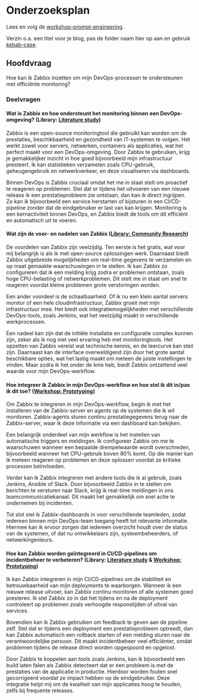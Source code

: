 # Onderzoeksplan

Lees en volg de [workshop-prompt-engineering](https://minordevops.nl/week-5-slack-ops/workshop-onderzoeksplan-prompt-engineering.html).

Verzin o.a. een titel voor je blog, pas de folder naam hier op aan en gebruik [kebab-case](https://en.toolpage.org/tool/kebabcase).

## Hoofdvraag
Hoe kan ik Zabbix inzetten om mijn DevOps-processen te ondersteunen met efficiënte monitoring?

### Deelvragen

#### Wat is Zabbix en hoe ondersteunt het monitoring binnen een DevOps-omgeving? (Library: [Literature study](https://ictresearchmethods.nl/library/literature-study/))
Zabbix is een open-source monitoringtool die gebruikt kan worden om de prestaties, beschikbaarheid en gezondheid van IT-systemen te volgen. Het werkt zowel voor servers, netwerken, containers als applicaties, wat het perfect maakt voor een DevOps-omgeving. Door Zabbix te gebruiken, krijg je gemakkelijker inzicht in hoe goed bijvoorbeeld mijn infrastructuur presteert. Ik kan statistieken verzamelen zoals CPU-gebruik, geheugengebruik en netwerkverkeer, en deze visualiseren via dashboards.

Binnen DevOps is Zabbix cruciaal omdat het me in staat stelt om proactief te reageren op problemen. Stel dat er tijdens het uitvoeren van een nieuwe release ik een prestatieprobleem zie ontstaan, dan kan ik direct ingrijpen. Zo kan ik bijvoorbeeld een service herstarten of bijsturen in een CI/CD-pipeline zonder dat de eindgebruiker er last van kan krijgen. Monitoring is een kernactiviteit binnen DevOps, en Zabbix biedt de tools om dit efficiënt en automatisch uit te voeren.

#### Wat zijn de voor- en nadelen van Zabbix ([Library: Community Research](https://ictresearchmethods.nl/library/community-research/))
De voordelen van Zabbix zijn veelzijdig. Ten eerste is het gratis, wat voor mij belangrijk is als ik met open-source oplossingen werk. Daarnaast biedt Zabbix uitgebreide mogelijkheden om real-time gegevens te verzamelen en op maat gemaakte waarschuwingen in te stellen. Ik kan Zabbix zo configureren dat ik een melding krijg zodra er problemen ontstaan, zoals hoge CPU-belasting of netwerkproblemen. Dit stelt me in staat om snel te reageren voordat kleine problemen grote verstoringen worden.

Een ander voordeel is de schaalbaarheid. Of ik nu een klein aantal servers monitor of een hele cloudinfrastructuur, Zabbix groeit met mijn infrastructuur mee. Het biedt ook integratiemogelijkheden met verschillende DevOps-tools, zoals Jenkins, wat het veelzijdig maakt in verschillende werkprocessen.

Een nadeel kan zijn dat de initiële installatie en configuratie complex kunnen zijn, zeker als ik nog niet veel ervaring heb met monitoringtools. Het opzetten van Zabbix vereist wat technische kennis, en de leercurve kan steil zijn. Daarnaast kan de interface overweldigend zijn door het grote aantal beschikbare opties, wat het lastig maakt om meteen de juiste instellingen te vinden. Maar zodra ik het onder de knie heb, biedt Zabbix ontzettend veel waarde voor mijn DevOps-werkflow.

#### Hoe integreer ik Zabbix in mijn DevOps-werkflow en hoe stel ik dit in/pas ik dit toe? ([Workshop: Prototyping](https://ictresearchmethods.nl/workshop/prototyping/))
Om Zabbix te integreren in mijn DevOps-werkflow, begin ik met het installeren van de Zabbix-server en agents op de systemen die ik wil monitoren. Zabbix-agents sturen continu prestatiegegevens terug naar de Zabbix-server, waar ik deze informatie via een dashboard kan bekijken.

Een belangrijk onderdeel van mijn werkflow is het instellen van automatische triggers en meldingen. Ik configureer Zabbix om me te waarschuwen wanneer een bepaalde drempelwaarde wordt overschreden, bijvoorbeeld wanneer het CPU-gebruik boven 80% komt. Op die manier kan ik meteen reageren op problemen en deze oplossen voordat ze kritieke processen beïnvloeden.

Verder kan ik Zabbix integreren met andere tools die ik al gebruik, zoals Jenkins, Ansible of Slack. Door bijvoorbeeld Zabbix in te stellen om berichten te versturen naar Slack, krijg ik real-time meldingen in ons teamcommunicatiekanaal. Dit maakt het gemakkelijk om snel actie te ondernemen bij incidenten.

Tot slot stel ik Zabbix-dashboards in voor verschillende teamleden, zodat iedereen binnen mijn DevOps-team toegang heeft tot relevante informatie. Hiermee kan ik ervoor zorgen dat iedereen overzicht houdt over de status van de systemen, of dat nu ontwikkelaars zijn, systeembeheerders, of netwerkingenieurs.

<!-- #### Hoe helpt Zabbix mij bij het automatiseren van monitoring in een DevOps-omgeving? (Library: [Literature study](https://ictresearchmethods.nl/library/literature-study/))
Zabbix helpt me door vrijwel alles te automatiseren wat betreft monitoring. Zodra ik Zabbix heb ingesteld, verzamelt het constant gegevens zonder dat ik handmatig hoef in te grijpen. Ik kan automatische triggers instellen die meldingen sturen bij problemen, zodat ik altijd op de hoogte ben van afwijkingen.

Daarnaast biedt Zabbix automatische escalaties. Dit betekent dat als een probleem niet binnen een bepaalde tijd wordt opgelost, het systeem automatisch een tweede waarschuwing naar een hoger niveau stuurt. Dit voorkomt dat belangrijke issues ongezien blijven. Ook helpt Zabbix me door historische data te verzamelen. Hierdoor kan ik trends analyseren en afwijkingen in patronen identificeren, wat bijdraagt aan het voorspellend vermogen van mijn monitoringproces.

Deze automatisering zorgt ervoor dat ik mijn tijd en aandacht kan richten op andere taken binnen de DevOps-cyclus, zoals het optimaliseren van de infrastructuur of het doorvoeren van nieuwe releases, terwijl Zabbix op de achtergrond de prestaties van mijn systemen in de gaten houdt. -->

#### Hoe kan Zabbix worden geïntegreerd in CI/CD-pipelines om incidentbeheer te verbeteren? (Library: [Literature study](https://ictresearchmethods.nl/library/literature-study/) & [Workshop: Prototyping](https://ictresearchmethods.nl/workshop/prototyping/))
Ik kan Zabbix integreren in mijn CI/CD-pipelines om de stabiliteit en betrouwbaarheid van mijn deployments te waarborgen. Wanneer ik een nieuwe release uitvoer, kan Zabbix continu monitoren of alle systemen goed presteren. Ik stel Zabbix zo in dat het tijdens en na de deployment controleert op problemen zoals verhoogde responstijden of uitval van services.

Bovendien kan ik Zabbix gebruiken om feedback te geven aan de pipeline zelf. Stel dat er tijdens een deployment een prestatieprobleem optreedt, dan kan Zabbix automatisch een rollback starten of een melding sturen naar de verantwoordelijke persoon. Dit maakt incidentbeheer veel efficiënter, omdat problemen tijdens de release direct worden opgespoord en opgelost.

Door Zabbix te koppelen aan tools zoals Jenkins, kan ik bijvoorbeeld een build laten falen als Zabbix detecteert dat er een probleem is met de prestaties van de applicatie in productie. Hierdoor worden fouten snel gecorrigeerd voordat ze impact hebben op de eindgebruiker. Deze integratie helpt mij om de kwaliteit van mijn applicaties hoog te houden, zelfs bij frequente releases.